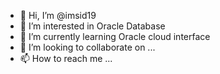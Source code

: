 - 👋 Hi, I’m @imsid19
- 👀 I’m interested in Oracle Database
- 🌱 I’m currently learning Oracle cloud interface 
- 💞️ I’m looking to collaborate on ...
- 📫 How to reach me ...

<!---
imsid19/imsid19 is a ✨ special ✨ repository because its `README.md` (this file) appears on your GitHub profile.
You can click the Preview link to take a look at your changes.
--->
